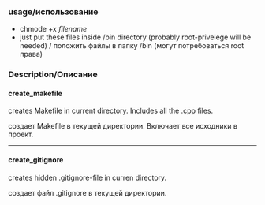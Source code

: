 ### usage/использование
- chmode +x _filename_
- just put these files inside /bin directory (probably root-privelege will be needed) / положить файлы в папку /bin (могут потребоваться root права)

### Description/Описание

#### create_makefile
creates Makefile in current directory. Includes all the .cpp files.

создает Makefile в текущей директории. Включает все исходники в проект.
***
#### create_gitignore
creates hidden .gitignore-file in curren directory.

создает файл .gitignore в текущей директории.
